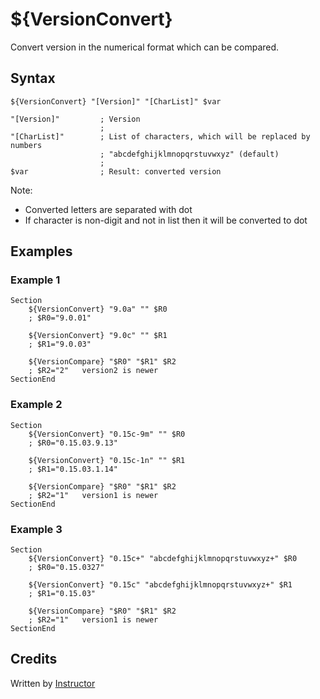 # ${VersionConvert}

Convert version in the numerical format which can be compared.

## Syntax

    ${VersionConvert} "[Version]" "[CharList]" $var

    "[Version]"         ; Version
                        ;
    "[CharList]"        ; List of characters, which will be replaced by numbers
                        ; "abcdefghijklmnopqrstuvwxyz" (default)
                        ;
    $var                ; Result: converted version

Note:

- Converted letters are separated with dot 
- If character is non-digit and not in list then it will be converted to dot

## Examples

### Example 1

    Section
        ${VersionConvert} "9.0a" "" $R0
        ; $R0="9.0.01"

        ${VersionConvert} "9.0c" "" $R1
        ; $R1="9.0.03"

        ${VersionCompare} "$R0" "$R1" $R2
        ; $R2="2"   version2 is newer
    SectionEnd

### Example 2

    Section
        ${VersionConvert} "0.15c-9m" "" $R0
        ; $R0="0.15.03.9.13"

        ${VersionConvert} "0.15c-1n" "" $R1
        ; $R1="0.15.03.1.14"

        ${VersionCompare} "$R0" "$R1" $R2
        ; $R2="1"   version1 is newer
    SectionEnd

### Example 3

    Section
        ${VersionConvert} "0.15c+" "abcdefghijklmnopqrstuvwxyz+" $R0
        ; $R0="0.15.0327"

        ${VersionConvert} "0.15c" "abcdefghijklmnopqrstuvwxyz+" $R1
        ; $R1="0.15.03"

        ${VersionCompare} "$R0" "$R1" $R2
        ; $R2="1"   version1 is newer
    SectionEnd

## Credits

Written by [Instructor][1]

[1]: http://nsis.sourceforge.net/User:Instructor